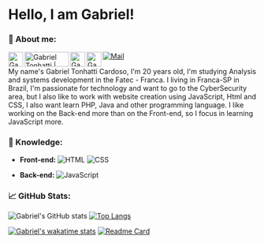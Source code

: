 <b> Hello, I am Gabriel! </b>
====================
### <b> 💬 About me:</b>

<a href="https://twitter.com/GTonhatti">
  <img align="left" alt="Gabriel Tonhatti | Twitter" width="30px" src="https://i.pinimg.com/originals/28/90/ba/2890bac9ba41e52707f36268231dfe9e.png" />
</a>
<a href="https://www.linkedin.com/in/gabriel-tonhatti-2480561b9/">
  <img align="left" alt="Gabriel Tonhatti | Twitter" width="90px" height = "30px" src="https://i3.wp.com/www.mundorh.com.br/wp-content/uploads/2016/09/linkedin-1.jpg" />
</a>
<a href="https://www.facebook.com/Gabriel.Tonhatti.1">
  <img align="left" alt="Gabriel Tonhatti | Twitter" width="30px" height = "30px" src="https://i1.wp.com/www.telesintese.com.br/wp-content/uploads/2016/09/facebook-flat-vector-logo-400x400.png?fit=400%2C400&ssl=1" />
</a>
<a href="https://www.instagram.com/gabrieltonhatti/">
  <img align="left" alt="Gabriel Tonhatti | Twitter" width="30px" height = "30px" src="https://www.itabirito.mg.leg.br/imagens/insta.png/image" />
</a>

[![Mail](https://img.shields.io/badge/EMAIL-D14836?style=for-the-badge&logo=mail.ru&logoColor=white)](mailto:gabrieltonhatti37@gmail.com)


   My name's Gabriel Tonhatti Cardoso, I'm 20 years old, I'm studying Analysis and systems development in the Fatec - Franca. I living in Franca-SP in Brazil, I'm passionate for technology and want to go to the CyberSecurity area, but I also like to work with website creation using JavaScript, Html and CSS, I also want learn PHP, Java and other programming language. I like working on the Back-end more than on the Front-end, so I focus in learning JavaScript more.

  

### <b> 📖 Knowledge:</b>

- <b> Front-end: </b>
 ![HTML](https://camo.githubusercontent.com/cfdb48c5b546d4e05cc4b44bef33280591c4df29a5b75418bce9f45ad6f9253f/68747470733a2f2f696d672e736869656c64732e696f2f62616467652f2d48544d4c352d4533344632363f7374796c653d666c61742d737175617265266c6f676f3d68746d6c35266c6f676f436f6c6f723d666666666666)
![CSS](https://camo.githubusercontent.com/2435c2a64789b8a71c701a1a593b4a6e6869789bfb0626e515dc2a6b6dffa6c5/68747470733a2f2f696d672e736869656c64732e696f2f62616467652f2d435353332d3135373242363f7374796c653d666c61742d737175617265266c6f676f3d63737333)

- <b> Back-end: </b>
![JavaScript](https://camo.githubusercontent.com/621c38293a70f2ef1aff6cf0bb6b37058c4377b4a5c2bd3f53ceea28cc32957c/68747470733a2f2f696d672e736869656c64732e696f2f62616467652f2d4a6176615363726970742d4637444631453f7374796c653d666c61742d737175617265266c6f676f3d6a617661736372697074266c6f676f436f6c6f723d30303030303026636f6c6f723d464643453541)

### <b>📈 GitHub Stats:</b>

![Gabriel's GitHub stats](https://github-readme-stats.vercel.app/api?username=GabrielTonhatti&show_icons=true&theme=dracula&hide_border=true&include_all_commits=true&count_private=true)
[![Top Langs](https://github-readme-stats.vercel.app/api/top-langs/?username=GabrielTonhatti&layout=compact&theme=dracula&hide_border=true)](https://github.com/anuraghazra/github-readme-stats)

[![Gabriel's wakatime stats](https://github-readme-stats.vercel.app/api/wakatime?username=GabrielTonhatti&theme=dracula&hide_border=true)](https://github.com/anuraghazra/github-readme-stats)
[![Readme Card](https://github-readme-stats.vercel.app/api/pin/?username=GabrielTonhatti&repo=Estudos-JavaScript&theme=dracula&show_owner=true&hide_border=true)](https://github.com/GabrielTonhatti/Estudos-JavaScript)


